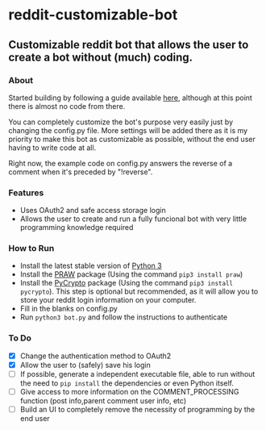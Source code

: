# reddit-customizable-bot
## Customizable reddit bot that allows the user to create a bot without (much) coding.

### About
Started building by following a guide available [here](http://pythonforengineers.com/build-a-reddit-bot-part-1/), although at this point there is almost no code from there.

You can completely customize the bot's purpose very easily just by changing the config.py file. More settings will be added there as it is my priority to make this bot as customizable as possible, without the end user having to write code at all.

Right now, the example code on config.py answers the reverse of a comment when it's preceded by "!reverse".

### Features
* Uses OAuth2 and safe access storage login
* Allows the user to create and run a fully funcional bot with very little programming knowledge required

### How to Run
* Install the latest stable version of [Python 3](https://www.python.org/)
* Install the [PRAW](https://pypi.python.org/pypi/praw) package (Using the command `pip3 install praw`)
* Install the [PyCrypto](https://pypi.python.org/pypi/pycrypto/) package (Using the command `pip3 install pycrypto`). This step is optional but recommended, as it will allow you to store your reddit login information on your computer.
* Fill in the blanks on config.py
* Run `python3 bot.py` and follow the instructions to authenticate

### To Do
* [x] Change the authentication method to OAuth2
* [x] Allow the user to (safely) save his login
* [ ] If possible, generate a independent executable file, able to run without the need to `pip install` the dependencies or even Python itself.
* [ ] Give access to more information on the COMMENT_PROCESSING function (post info,parent comment user info, etc)
* [ ] Build an UI to completely remove the necessity of programming by the end user
